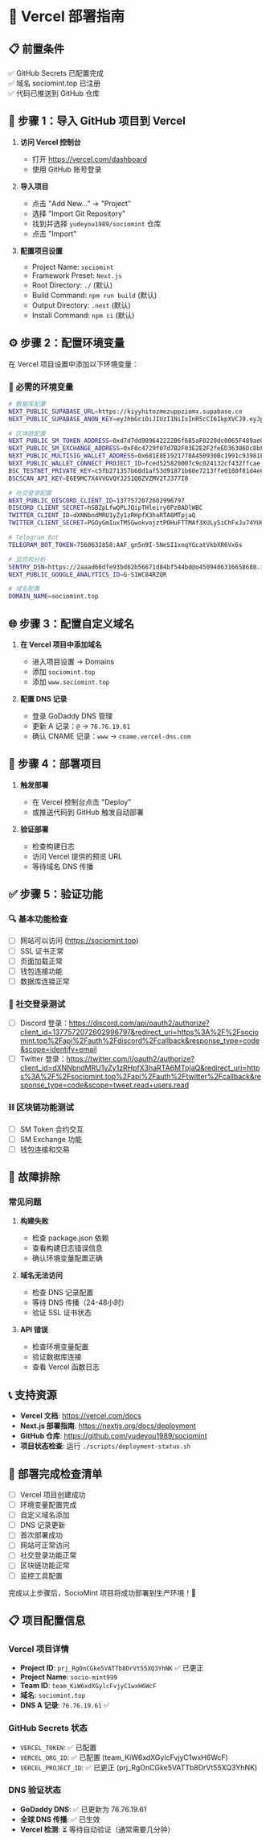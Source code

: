 # 🚀 Vercel 部署指南

## 📋 前置条件

✅ GitHub Secrets 已配置完成  
✅ 域名 sociomint.top 已注册  
✅ 代码已推送到 GitHub 仓库

## 🔧 步骤 1：导入 GitHub 项目到 Vercel

1. **访问 Vercel 控制台**
   - 打开 https://vercel.com/dashboard
   - 使用 GitHub 账号登录

2. **导入项目**
   - 点击 "Add New..." → "Project"
   - 选择 "Import Git Repository"
   - 找到并选择 `yudeyou1989/sociomint` 仓库
   - 点击 "Import"

3. **配置项目设置**
   - Project Name: `sociomint`
   - Framework Preset: `Next.js`
   - Root Directory: `./` (默认)
   - Build Command: `npm run build` (默认)
   - Output Directory: `.next` (默认)
   - Install Command: `npm ci` (默认)

## ⚙️ 步骤 2：配置环境变量

在 Vercel 项目设置中添加以下环境变量：

### 🔐 必需的环境变量

```bash
# 数据库配置
NEXT_PUBLIC_SUPABASE_URL=https://kiyyhitozmezuppziomx.supabase.co
NEXT_PUBLIC_SUPABASE_ANON_KEY=eyJhbGciOiJIUzI1NiIsInR5cCI6IkpXVCJ9.eyJpc3MiOiJzdXBhYmFzZSIsInJlZiI6ImtpeXloaXRvem1lenVwcHppb214Iiwicm9sZSI6ImFub24iLCJpYXQiOjE3NDM2OTA4NjgsImV4cCI6MjA1OTI2Njg2OH0.djjofAxZdg7EeRUixmhUomMOyIDkKU0exxhkW_PtBrg

# 区块链配置
NEXT_PUBLIC_SM_TOKEN_ADDRESS=0xd7d7dd989642222B6f685aF0220dc0065F489ae0
NEXT_PUBLIC_SM_EXCHANGE_ADDRESS=0xF0c4729f07d7B2F03E2E2F2feED36386Dc8bFb8E
NEXT_PUBLIC_MULTISIG_WALLET_ADDRESS=0x681E8E1921778A450930Bc1991c93981FD0B1F24
NEXT_PUBLIC_WALLET_CONNECT_PROJECT_ID=fced525820007c9c024132cf432ffcae
BSC_TESTNET_PRIVATE_KEY=c5fb271357b68d1af53d91871b60e7213ffe0180f81d4e67404396ec1f22caa7
BSCSCAN_API_KEY=E6E9MC7X4VVGVQYJ2S1Q8ZVZMV2TJ377I8

# 社交登录配置
NEXT_PUBLIC_DISCORD_CLIENT_ID=1377572072602996797
DISCORD_CLIENT_SECRET=hSBZpLfwQPLJQipTHleiry0PzBADlWBC
TWITTER_CLIENT_ID=dXNNbndMRU1yZy1zRHpfX3haRTA6MTpjaQ
TWITTER_CLIENT_SECRET=PGOyGmIuxTMSGwokvojztPOHuFTTMAf3XULy5iChFxJu74YU6f

# Telegram Bot
TELEGRAM_BOT_TOKEN=7560632858:AAF_gn5n9I-5NeSI1xnqYGcatVkbXR6Vx6s

# 监控和分析
SENTRY_DSN=https://2aaad66dfe93bd62b56671d84bf544bd@o4509406316658688.ingest.de.sentry.io/4509406467391568
NEXT_PUBLIC_GOOGLE_ANALYTICS_ID=G-S1WC84RZQR

# 域名配置
DOMAIN_NAME=sociomint.top
```

## 🌐 步骤 3：配置自定义域名

1. **在 Vercel 项目中添加域名**
   - 进入项目设置 → Domains
   - 添加 `sociomint.top`
   - 添加 `www.sociomint.top`

2. **配置 DNS 记录**
   - 登录 GoDaddy DNS 管理
   - 更新 A 记录：`@` → `76.76.19.61`
   - 确认 CNAME 记录：`www` → `cname.vercel-dns.com`

## 🚀 步骤 4：部署项目

1. **触发部署**
   - 在 Vercel 控制台点击 "Deploy"
   - 或推送代码到 GitHub 触发自动部署

2. **验证部署**
   - 检查构建日志
   - 访问 Vercel 提供的预览 URL
   - 等待域名 DNS 传播

## ✅ 步骤 5：验证功能

### 🔍 基本功能检查
- [ ] 网站可以访问 (https://sociomint.top)
- [ ] SSL 证书正常
- [ ] 页面加载正常
- [ ] 钱包连接功能
- [ ] 数据库连接正常

### 🔐 社交登录测试
- [ ] Discord 登录：https://discord.com/api/oauth2/authorize?client_id=1377572072602996797&redirect_uri=https%3A%2F%2Fsociomint.top%2Fapi%2Fauth%2Fdiscord%2Fcallback&response_type=code&scope=identify+email
- [ ] Twitter 登录：https://twitter.com/i/oauth2/authorize?client_id=dXNNbndMRU1yZy1zRHpfX3haRTA6MTpjaQ&redirect_uri=https%3A%2F%2Fsociomint.top%2Fapi%2Fauth%2Ftwitter%2Fcallback&response_type=code&scope=tweet.read+users.read

### ⛓️ 区块链功能测试
- [ ] SM Token 合约交互
- [ ] SM Exchange 功能
- [ ] 钱包连接和交易

## 🔧 故障排除

### 常见问题

1. **构建失败**
   - 检查 package.json 依赖
   - 查看构建日志错误信息
   - 确认环境变量配置正确

2. **域名无法访问**
   - 检查 DNS 记录配置
   - 等待 DNS 传播（24-48小时）
   - 验证 SSL 证书状态

3. **API 错误**
   - 检查环境变量配置
   - 验证数据库连接
   - 查看 Vercel 函数日志

## 📞 支持资源

- **Vercel 文档**: https://vercel.com/docs
- **Next.js 部署指南**: https://nextjs.org/docs/deployment
- **GitHub 仓库**: https://github.com/yudeyou1989/sociomint
- **项目状态检查**: 运行 `./scripts/deployment-status.sh`

## 🎯 部署完成检查清单

- [ ] Vercel 项目创建成功
- [ ] 环境变量配置完成
- [ ] 自定义域名添加
- [ ] DNS 记录更新
- [ ] 首次部署成功
- [ ] 网站可正常访问
- [ ] 社交登录功能正常
- [ ] 区块链功能正常
- [ ] 监控工具配置

完成以上步骤后，SocioMint 项目将成功部署到生产环境！🎉

## 📋 项目配置信息

### Vercel 项目详情
- **Project ID**: `prj_RgOnCGke5VATTb8DrVt55XQ3YhNK` ✅ 已更正
- **Project Name**: `socio-mint999`
- **Team ID**: `team_KiW6xdXGylcFvjyC1wxH6WcF`
- **域名**: `sociomint.top`
- **DNS A 记录**: `76.76.19.61` ✅

### GitHub Secrets 状态
- `VERCEL_TOKEN`: ✅ 已配置
- `VERCEL_ORG_ID`: ✅ 已配置 (team_KiW6xdXGylcFvjyC1wxH6WcF)
- `VERCEL_PROJECT_ID`: ✅ 已更正 (prj_RgOnCGke5VATTb8DrVt55XQ3YhNK)

### DNS 验证状态
- **GoDaddy DNS**: ✅ 已更新为 76.76.19.61
- **全球 DNS 传播**: ✅ 已生效
- **Vercel 检测**: ⏳ 等待自动验证（通常需要几分钟）

